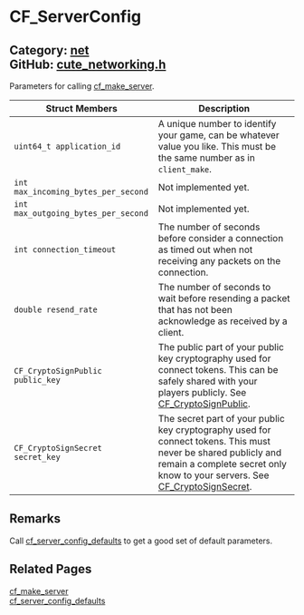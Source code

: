 [](../header.md ':include')

# CF_ServerConfig

Category: [net](/api_reference?id=net)  
GitHub: [cute_networking.h](https://github.com/RandyGaul/cute_framework/blob/master/include/cute_networking.h)  
---

Parameters for calling [cf_make_server](/net/cf_make_server.md).

Struct Members | Description
--- | ---
`uint64_t application_id` | A unique number to identify your game, can be whatever value you like. This must be the same number as in `client_make`.
`int max_incoming_bytes_per_second` | Not implemented yet.
`int max_outgoing_bytes_per_second` | Not implemented yet.
`int connection_timeout` | The number of seconds before consider a connection as timed out when not receiving any packets on the connection.
`double resend_rate` | The number of seconds to wait before resending a packet that has not been acknowledge as received by a client.
`CF_CryptoSignPublic public_key` | The public part of your public key cryptography used for connect tokens. This can be safely shared with your players publicly. See [CF_CryptoSignPublic](/net/cf_cryptosignpublic.md).
`CF_CryptoSignSecret secret_key` | The secret part of your public key cryptography used for connect tokens. This must never be shared publicly and remain a complete secret only know to your servers. See [CF_CryptoSignSecret](/net/cf_cryptosignsecret.md).

## Remarks

Call [cf_server_config_defaults](/net/cf_server_config_defaults.md) to get a good set of default parameters.

## Related Pages

[cf_make_server](/net/cf_make_server.md)  
[cf_server_config_defaults](/net/cf_server_config_defaults.md)  
